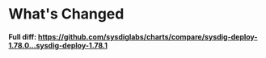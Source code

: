 # What's Changed

#### Full diff: https://github.com/sysdiglabs/charts/compare/sysdig-deploy-1.78.0...sysdig-deploy-1.78.1
